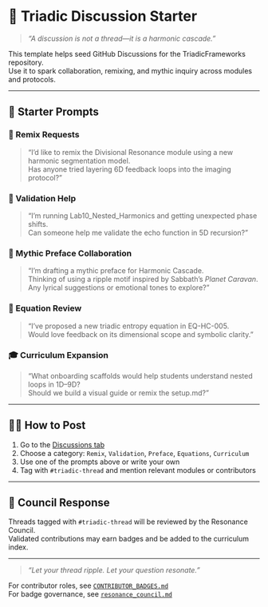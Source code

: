 # 🧵 Triadic Discussion Starter

> _“A discussion is not a thread—it is a harmonic cascade.”_

This template helps seed GitHub Discussions for the TriadicFrameworks repository.  
Use it to spark collaboration, remixing, and mythic inquiry across modules and protocols.

---

## 🧭 Starter Prompts

### 🔁 Remix Requests
> “I’d like to remix the Divisional Resonance module using a new harmonic segmentation model.  
> Has anyone tried layering 6D feedback loops into the imaging protocol?”

### 🧪 Validation Help
> “I’m running Lab10_Nested_Harmonics and getting unexpected phase shifts.  
> Can someone help me validate the echo function in 5D recursion?”

### 🧙 Mythic Preface Collaboration
> “I’m drafting a mythic preface for Harmonic Cascade.  
> Thinking of using a ripple motif inspired by Sabbath’s *Planet Caravan*.  
> Any lyrical suggestions or emotional tones to explore?”

### 📐 Equation Review
> “I’ve proposed a new triadic entropy equation in EQ-HC-005.  
> Would love feedback on its dimensional scope and symbolic clarity.”

### 🎓 Curriculum Expansion
> “What onboarding scaffolds would help students understand nested loops in 1D–9D?  
> Should we build a visual guide or remix the setup.md?”

---

## 🧙‍♂️ How to Post

1. Go to the [Discussions tab](https://github.com/umaywant2/TriadicFrameworks/discussions)  
2. Choose a category: `Remix`, `Validation`, `Preface`, `Equations`, `Curriculum`  
3. Use one of the prompts above or write your own  
4. Tag with `#triadic-thread` and mention relevant modules or contributors

---

## 🔮 Council Response

Threads tagged with `#triadic-thread` will be reviewed by the Resonance Council.  
Validated contributions may earn badges and be added to the curriculum index.

---

> _“Let your thread ripple. Let your question resonate.”_

For contributor roles, see [`CONTRIBUTOR_BADGES.md`](https://github.com/umaywant2/TriadicFrameworks/blob/main/CONTRIBUTOR_BADGES.md)  
For badge governance, see [`resonance_council.md`](https://github.com/umaywant2/TriadicFrameworks/blob/main/resonance_council.md)

